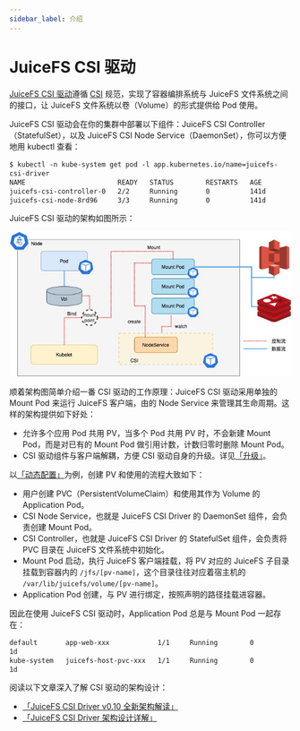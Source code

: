 ```yaml
---
sidebar_label: 介绍
---
```


# JuiceFS CSI 驱动

[JuiceFS CSI 驱动](https://github.com/juicedata/juicefs-csi-driver)遵循 [CSI](https://github.com/container-storage-interface/spec/blob/master/spec.md) 规范，实现了容器编排系统与 JuiceFS 文件系统之间的接口，让 JuiceFS 文件系统以卷（Volume）的形式提供给 Pod 使用。

JuiceFS CSI 驱动会在你的集群中部署以下组件：JuiceFS CSI Controller（StatefulSet），以及 JuiceFS CSI Node Service（DaemonSet），你可以方便地用 kubectl 查看：

```shell
$ kubectl -n kube-system get pod -l app.kubernetes.io/name=juicefs-csi-driver
NAME                       READY   STATUS        RESTARTS   AGE
juicefs-csi-controller-0   2/2     Running       0          141d
juicefs-csi-node-8rd96     3/3     Running       0          141d
```

JuiceFS CSI 驱动的架构如图所示：

![](./images/csi-driver-architecture.jpg)

顺着架构图简单介绍一番 CSI 驱动的工作原理：JuiceFS CSI 驱动采用单独的 Mount Pod 来运行 JuiceFS 客户端，由的 Node Service 来管理其生命周期。这样的架构提供如下好处：

* 允许多个应用 Pod 共用 PV，当多个 Pod 共用 PV 时，不会新建 Mount Pod，而是对已有的 Mount Pod 做引用计数，计数归零时删除 Mount Pod。
* CSI 驱动组件与客户端解耦，方便 CSI 驱动自身的升级。详见[「升级」](./upgrade-csi-driver.md)。

以[「动态配置」](./examples/dynamic-provisioning.md)为例，创建 PV 和使用的流程大致如下：

* 用户创建 PVC（PersistentVolumeClaim）和使用其作为 Volume 的 Application Pod。
* CSI Node Service，也就是 JuiceFS CSI Driver 的 DaemonSet 组件，会负责创建 Mount Pod。
* CSI Controller，也就是 JuiceFS CSI Driver 的 StatefulSet 组件，会负责将 PVC 目录在 JuiceFS 文件系统中初始化。
* Mount Pod 启动，执行 JuiceFS 客户端挂载，将 PV 对应的 JuiceFS 子目录挂载到容器内的 `/jfs/[pv-name]`，这个目录往往对应着宿主机的 `/var/lib/juicefs/volume/[pv-name]`。
* Application Pod 创建，与 PV 进行绑定，按照声明的路径挂载进容器。

因此在使用 JuiceFS CSI 驱动时，Application Pod 总是与 Mount Pod 一起存在：

```
default       app-web-xxx            1/1     Running        0            1d
kube-system   juicefs-host-pvc-xxx   1/1     Running        0            1d
```

阅读以下文章深入了解 CSI 驱动的架构设计：

* [「JuiceFS CSI Driver v0.10 全新架构解读」](https://www.juicefs.com/zh-cn/blog/engineering/juicefs-csi-driver-v010)
* [「JuiceFS CSI Driver 架构设计详解」](https://juicefs.com/zh-cn/blog/engineering/juicefs-csi-driver-arch-design)
